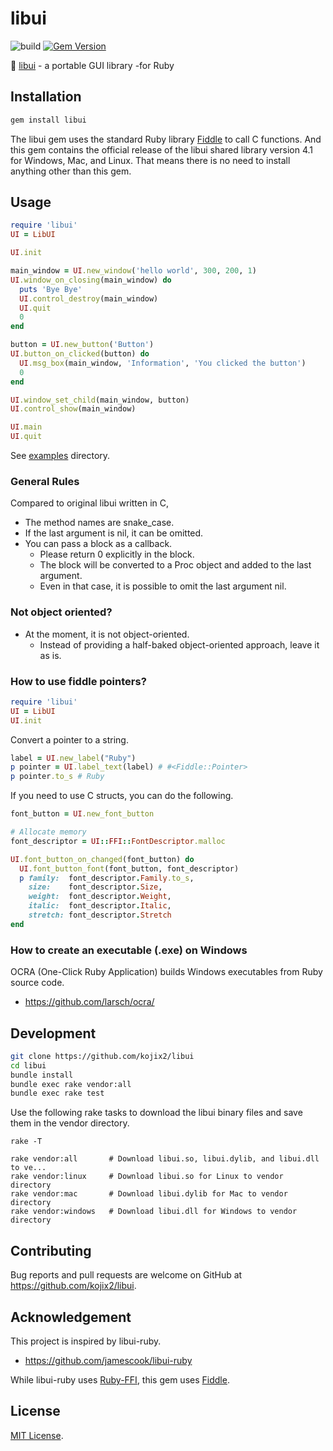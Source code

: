 # libui

![build](https://github.com/kojix2/libui/workflows/build/badge.svg)
[![Gem Version](https://badge.fury.io/rb/libui.svg)](https://badge.fury.io/rb/libui)

:radio_button: [libui](https://github.com/andlabs/libui) - a portable GUI library -for Ruby

## Installation

```sh
gem install libui
```

The libui gem uses the standard Ruby library [Fiddle](https://github.com/ruby/fiddle) to call C functions. And this gem contains the official release of the libui shared library version 4.1 for Windows, Mac, and Linux. That means there is no need to install anything other than this gem.

## Usage

```ruby
require 'libui'
UI = LibUI

UI.init

main_window = UI.new_window('hello world', 300, 200, 1)
UI.window_on_closing(main_window) do
  puts 'Bye Bye'
  UI.control_destroy(main_window)
  UI.quit
  0
end

button = UI.new_button('Button')
UI.button_on_clicked(button) do
  UI.msg_box(main_window, 'Information', 'You clicked the button')
  0
end

UI.window_set_child(main_window, button)
UI.control_show(main_window)

UI.main
UI.quit
```

See [examples](https://github.com/kojix2/libui/tree/main/examples) directory.

### General Rules

Compared to original libui written in C,

* The method names are snake_case.
* If the last argument is nil, it can be omitted.
* You can pass a block as a callback. 
  * Please return 0 explicitly in the block.
  * The block will be converted to a Proc object and added to the last argument.
  * Even in that case, it is possible to omit the last argument nil.
  
### Not object oriented?

* At the moment, it is not object-oriented.
  * Instead of providing a half-baked object-oriented approach, leave it as is.

### How to use fiddle pointers?

```ruby
require 'libui'
UI = LibUI
UI.init
```

Convert a pointer to a string.

```ruby
label = UI.new_label("Ruby")
p pointer = UI.label_text(label) # #<Fiddle::Pointer>
p pointer.to_s # Ruby
```

If you need to use C structs, you can do the following.

```ruby
font_button = UI.new_font_button

# Allocate memory 
font_descriptor = UI::FFI::FontDescriptor.malloc

UI.font_button_on_changed(font_button) do
  UI.font_button_font(font_button, font_descriptor)
  p family:  font_descriptor.Family.to_s,
    size:    font_descriptor.Size,
    weight:  font_descriptor.Weight,
    italic:  font_descriptor.Italic,
    stretch: font_descriptor.Stretch
end
```

### How to create an executable (.exe) on Windows 

OCRA (One-Click Ruby Application) builds Windows executables from Ruby source code. 
* https://github.com/larsch/ocra/

## Development

```sh
git clone https://github.com/kojix2/libui
cd libui
bundle install
bundle exec rake vendor:all
bundle exec rake test
```

Use the following rake tasks to download the libui binary files and save them in the vendor directory.

`rake -T`

```
rake vendor:all       # Download libui.so, libui.dylib, and libui.dll to ve...
rake vendor:linux     # Download libui.so for Linux to vendor directory
rake vendor:mac       # Download libui.dylib for Mac to vendor directory
rake vendor:windows   # Download libui.dll for Windows to vendor directory
```

## Contributing

Bug reports and pull requests are welcome on GitHub at https://github.com/kojix2/libui.

## Acknowledgement

This project is inspired by libui-ruby.

* https://github.com/jamescook/libui-ruby

While libui-ruby uses [Ruby-FFI](https://github.com/ffi/ffi), this gem uses [Fiddle](https://github.com/ruby/fiddle).

## License

[MIT License](https://opensource.org/licenses/MIT).
